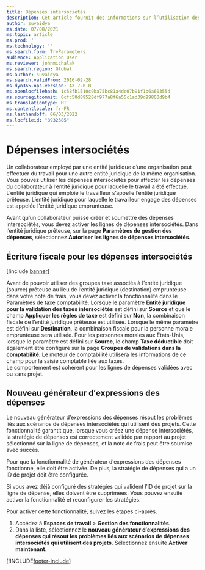 ```yaml
---
title: Dépenses intersociétés
description: Cet article fournit des informations sur l’utilisation des dépenses intersociétés pour affecter les dépenses du collaborateur à l’entité juridique pour laquelle le travail a été effectué.
author: suvaidya
ms.date: 07/08/2021
ms.topic: article
ms.prod: ''
ms.technology: ''
ms.search.form: TrvParameters
audience: Application User
ms.reviewer: johnmichalak
ms.search.region: Global
ms.author: suvaidya
ms.search.validFrom: 2016-02-28
ms.dyn365.ops.version: AX 7.0.0
ms.openlocfilehash: 1c58fb1510c9ba75bc81a4dc07b91f1b6a60355d
ms.sourcegitcommit: 6cfc50d89528df977a8f6a55c1ad39d99800d9b4
ms.translationtype: HT
ms.contentlocale: fr-FR
ms.lasthandoff: 06/03/2022
ms.locfileid: "8932385"
---
```

# <a name="intercompany-expenses"></a>Dépenses intersociétés

Un collaborateur employé par une entité juridique d’une organisation peut effectuer du travail pour une autre entité juridique de la même organisation. Vous pouvez utiliser les dépenses intersociétés pour affecter les dépenses du collaborateur à l’entité juridique pour laquelle le travail a été effectué. L’entité juridique qui emploie le travailleur s’appelle l’entité juridique prêteuse. L’entité juridique pour laquelle le travailleur engage des dépenses est appelée l’entité juridique emprunteuse. 

Avant qu’un collaborateur puisse créer et soumettre des dépenses intersociétés, vous devez activer les lignes de dépenses intersociétés. Dans l’entité juridique prêteuse, sur la page **Paramètres de gestion des dépenses**, sélectionnez **Autoriser les lignes de dépenses intersociétés**. 

## <a name="tax-posting-for-intercompany-expenses"></a>Écriture fiscale pour les dépenses intersociétés

[!include [banner](../includes/banner.md)]

Avant de pouvoir utiliser des groupes taxe associés à l’entité juridique (source) prêteuse au lieu de l’entité juridique (destination) emprunteuse dans votre note de frais, vous devez activer la fonctionnalité dans le Paramètres de taxe comptabilité. Lorsque le paramètre **Entité juridique pour la validation des taxes intersociétés** est défini sur **Source** et que le champ **Appliquer les règles de taxe** est défini sur **Non**, la combinaison fiscale de l’entité juridique prêteuse est utilisée. Lorsque le même paramètre est défini sur **Destination**, la combinaison fiscale pour la personne morale emprunteuse sera utilisée. Pour les personnes morales aux États-Unis, lorsque le paramètre est défini sur **Source**, le champ **Taxe déductible** doit également être configuré sur la page **Groupes de validations dans la comptabilité**. Le moteur de comptabilité utilisera les informations de ce champ pour la saisie comptable liée aux taxes.   
Le comportement est cohérent pour les lignes de dépenses validées avec ou sans projet.  

## <a name="new-expense-expression-builder"></a>Nouveau générateur d′expressions des dépenses

Le nouveau générateur d′expressions des dépenses résout les problèmes liés aux scénarios de dépenses intersociétés qui utilisent des projets. Cette fonctionnalité garantit que, lorsque vous créez une dépense intersociétés, la stratégie de dépenses est correctement validée par rapport au projet sélectionné sur la ligne de dépenses, et la note de frais peut être soumise avec succès.

Pour que la fonctionnalité de générateur d′expressions des dépenses fonctionne, elle doit être activée. De plus, la stratégie de dépenses qui a un ID de projet doit être configurée.

Si vous avez déjà configuré des stratégies qui valident l′ID de projet sur la ligne de dépense, elles doivent être supprimées. Vous pouvez ensuite activer la fonctionnalité et reconfigurer les stratégies.

Pour activer cette fonctionnalité, suivez les étapes ci-après.

1. Accédez à **Espaces de travail** \> **Gestion des fonctionnalités**.
2. Dans la liste, sélectionnez le **nouveau générateur d′expressions des dépenses qui résout les problèmes liés aux scénarios de dépenses intersociétés qui utilisent des projets**. Sélectionnez ensuite **Activer maintenant**.

[!INCLUDE[footer-include](../includes/footer-banner.md)]
